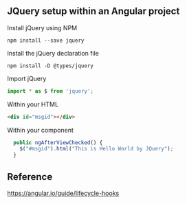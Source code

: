 ## JQuery setup within an Angular project

Install jQuery using NPM
```shell
npm install --save jquery
```

Install the jQuery declaration file
```shell
npm install -D @types/jquery
```

Import jQuery
```typescript
import * as $ from 'jquery';
```
Within your HTML
```html
<div id="msgid"></div>
```
Within your component
```typescript
  public ngAfterViewChecked() {
    $("#msgid").html("This is Hello World by JQuery");
  }
```

## Reference
<a href="https://angular.io/guide/lifecycle-hooks">https://angular.io/guide/lifecycle-hooks</a>

